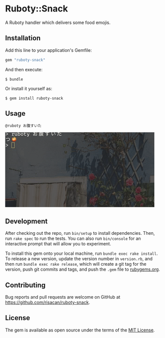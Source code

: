 # Ruboty::Snack

A Ruboty handler which delivers some food emojis.

## Installation

Add this line to your application's Gemfile:

```ruby
gem "ruboty-snack"
```

And then execute:

    $ bundle

Or install it yourself as:

    $ gem install ruboty-snack

## Usage

`@ruboty お腹すいた`

![](images/ruboty-snack.gif)

## Development

After checking out the repo, run `bin/setup` to install dependencies. Then, run `rake spec` to run the tests. You can also run `bin/console` for an interactive prompt that will allow you to experiment.

To install this gem onto your local machine, run `bundle exec rake install`. To release a new version, update the version number in `version.rb`, and then run `bundle exec rake release`, which will create a git tag for the version, push git commits and tags, and push the `.gem` file to [rubygems.org](https://rubygems.org).

## Contributing

Bug reports and pull requests are welcome on GitHub at https://github.com/risacan/ruboty-snack.


## License

The gem is available as open source under the terms of the [MIT License](http://opensource.org/licenses/MIT).

